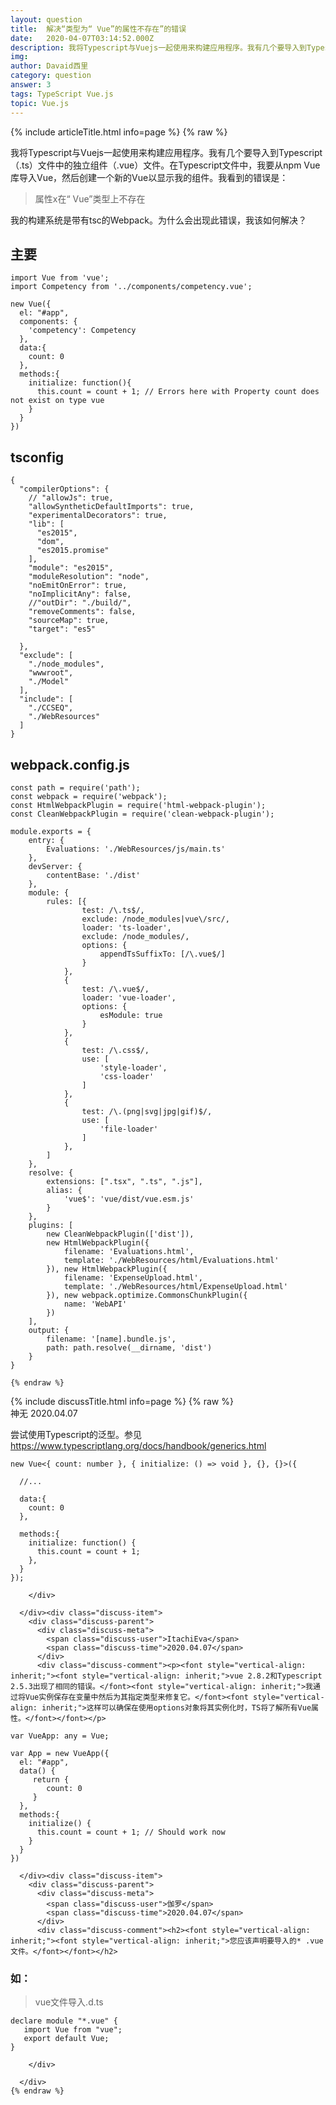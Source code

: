 ```yaml
---
layout: question
title:  解决“类型为“ Vue”的属性不存在”的错误
date:   2020-04-07T03:14:52.000Z
description: 我将Typescript与Vuejs一起使用来构建应用程序。我有几个要导入到Typescript（.ts）文件中的独立组件（.vue）文件。在Typesc...
img: 
author: Davaid西里
category: question
answer: 3
tags: TypeScript Vue.js
topic: Vue.js
---
```

<div class="article-root">
  <div class="article">
    {% include articleTitle.html info=page %}
    {% raw %}
    <div class="article-content"><p><font style="vertical-align: inherit;"><font style="vertical-align: inherit;">我将Typescript与Vuejs一起使用来构建应用程序。</font><font style="vertical-align: inherit;">我有几个要导入到Typescript（.ts）文件中的独立组件（.vue）文件。</font><font style="vertical-align: inherit;">在Typescript文件中，我要从npm Vue库导入Vue，然后创建一个新的Vue以显示我的组件。</font><font style="vertical-align: inherit;">我看到的错误是：</font></font></p>

<blockquote>
  <p><font style="vertical-align: inherit;"><font style="vertical-align: inherit;">属性x在“ Vue”类型上不存在</font></font></p>
</blockquote>

<p><font style="vertical-align: inherit;"><font style="vertical-align: inherit;">我的构建系统是带有tsc的Webpack。</font><font style="vertical-align: inherit;">为什么会出现此错误，我该如何解决？</font></font></p>

<h2><font style="vertical-align: inherit;"><font style="vertical-align: inherit;">主要</font></font></h2>

<pre><code>import Vue from 'vue';<font></font>
import Competency from '../components/competency.vue';<font></font>
<font></font>
new Vue({<font></font>
  el: "#app",<font></font>
  components: {<font></font>
    'competency': Competency<font></font>
  },<font></font>
  data:{<font></font>
    count: 0<font></font>
  },<font></font>
  methods:{<font></font>
    initialize: function(){<font></font>
      this.count = count + 1; // Errors here with Property count does not exist on type vue<font></font>
    }<font></font>
  }<font></font>
})<font></font>
</code></pre>

<h2><font style="vertical-align: inherit;"><font style="vertical-align: inherit;">tsconfig</font></font></h2>

<pre><code>{<font></font>
  "compilerOptions": {<font></font>
    // "allowJs": true,<font></font>
    "allowSyntheticDefaultImports": true,<font></font>
    "experimentalDecorators": true,<font></font>
    "lib": [<font></font>
      "es2015",<font></font>
      "dom",<font></font>
      "es2015.promise"<font></font>
    ],<font></font>
    "module": "es2015",<font></font>
    "moduleResolution": "node",<font></font>
    "noEmitOnError": true,<font></font>
    "noImplicitAny": false,<font></font>
    //"outDir": "./build/",<font></font>
    "removeComments": false,<font></font>
    "sourceMap": true,<font></font>
    "target": "es5"<font></font>
<font></font>
  },<font></font>
  "exclude": [<font></font>
    "./node_modules",<font></font>
    "wwwroot",<font></font>
    "./Model"<font></font>
  ],<font></font>
  "include": [<font></font>
    "./CCSEQ",<font></font>
    "./WebResources"<font></font>
  ]<font></font>
}<font></font>
</code></pre>

<h2><font style="vertical-align: inherit;"><font style="vertical-align: inherit;">webpack.config.js</font></font></h2>

<pre><code>const path = require('path');<font></font>
const webpack = require('webpack');<font></font>
const HtmlWebpackPlugin = require('html-webpack-plugin');<font></font>
const CleanWebpackPlugin = require('clean-webpack-plugin');<font></font>
<font></font>
module.exports = {<font></font>
    entry: {<font></font>
        Evaluations: './WebResources/js/main.ts'<font></font>
    },<font></font>
    devServer: {<font></font>
        contentBase: './dist'<font></font>
    },<font></font>
    module: {<font></font>
        rules: [{<font></font>
                test: /\.ts$/,<font></font>
                exclude: /node_modules|vue\/src/,<font></font>
                loader: 'ts-loader',<font></font>
                exclude: /node_modules/,<font></font>
                options: {<font></font>
                    appendTsSuffixTo: [/\.vue$/]<font></font>
                }<font></font>
            },<font></font>
            {<font></font>
                test: /\.vue$/,<font></font>
                loader: 'vue-loader',<font></font>
                options: {<font></font>
                    esModule: true<font></font>
                }<font></font>
            },<font></font>
            {<font></font>
                test: /\.css$/,<font></font>
                use: [<font></font>
                    'style-loader',<font></font>
                    'css-loader'<font></font>
                ]<font></font>
            },<font></font>
            {<font></font>
                test: /\.(png|svg|jpg|gif)$/,<font></font>
                use: [<font></font>
                    'file-loader'<font></font>
                ]<font></font>
            },<font></font>
        ]<font></font>
    },<font></font>
    resolve: {<font></font>
        extensions: [".tsx", ".ts", ".js"],<font></font>
        alias: {<font></font>
            'vue$': 'vue/dist/vue.esm.js'<font></font>
        }<font></font>
    },<font></font>
    plugins: [<font></font>
        new CleanWebpackPlugin(['dist']),<font></font>
        new HtmlWebpackPlugin({<font></font>
            filename: 'Evaluations.html',<font></font>
            template: './WebResources/html/Evaluations.html'<font></font>
        }), new HtmlWebpackPlugin({<font></font>
            filename: 'ExpenseUpload.html',<font></font>
            template: './WebResources/html/ExpenseUpload.html'<font></font>
        }), new webpack.optimize.CommonsChunkPlugin({<font></font>
            name: 'WebAPI'<font></font>
        })<font></font>
    ],<font></font>
    output: {<font></font>
        filename: '[name].bundle.js',<font></font>
        path: path.resolve(__dirname, 'dist')<font></font>
    }<font></font>
}<font></font>
</code></pre></div>
    {% endraw %}
  </div>

  <div class="discuss-wrapper">
    {% include discussTitle.html info=page %}
    {% raw %}
    <div class="discuss-item">
        <div class="discuss-parent">
          <div class="discuss-meta">
            <span class="discuss-user">神无</span>
            <span class="discuss-time">2020.04.07</span>
          </div>
          <div class="discuss-comment"><p><font style="vertical-align: inherit;"><font style="vertical-align: inherit;">尝试使用Typescript的泛型。</font><font style="vertical-align: inherit;">参见</font></font><a href="https://www.typescriptlang.org/docs/handbook/generics.html" rel="nofollow noreferrer"><font style="vertical-align: inherit;"><font style="vertical-align: inherit;">https://www.typescriptlang.org/docs/handbook/generics.html</font></font></a></p>

<pre class="lang-js prettyprint-override"><code>new Vue&lt;{ count: number }, { initialize: () =&gt; void }, {}, {}&gt;({<font></font>
<font></font>
  //...<font></font>
<font></font>
  data:{<font></font>
    count: 0<font></font>
  },<font></font>
<font></font>
  methods:{<font></font>
    initialize: function() {<font></font>
      this.count = count + 1;<font></font>
    },<font></font>
  }<font></font>
});<font></font>
</code></pre></div>
        </div>
        
      </div><div class="discuss-item">
        <div class="discuss-parent">
          <div class="discuss-meta">
            <span class="discuss-user">ItachiEva</span>
            <span class="discuss-time">2020.04.07</span>
          </div>
          <div class="discuss-comment"><p><font style="vertical-align: inherit;"><font style="vertical-align: inherit;">vue 2.8.2和Typescript 2.5.3出现了相同的错误。</font><font style="vertical-align: inherit;">我通过将Vue实例保存在变量中然后为其指定类型来修复它。</font><font style="vertical-align: inherit;">这样可以确保在使用options对象将其实例化时，TS将了解所有Vue属性。</font></font></p>

<p></p><div class="snippet" data-lang="js" data-hide="false" data-console="true" data-babel="false">
<div class="snippet-code">
<pre class="snippet-code-js lang-js prettyprint-override"><code>var VueApp: any = Vue;<font></font>
<font></font>
var App = new VueApp({<font></font>
  el: "#app",<font></font>
  data() {<font></font>
     return {<font></font>
        count: 0<font></font>
     }<font></font>
  },<font></font>
  methods:{<font></font>
    initialize() {<font></font>
      this.count = count + 1; // Should work now<font></font>
    }<font></font>
  }<font></font>
})</code></pre>
</div>
</div>
<p></p></div>
        </div>
        
      </div><div class="discuss-item">
        <div class="discuss-parent">
          <div class="discuss-meta">
            <span class="discuss-user">伽罗</span>
            <span class="discuss-time">2020.04.07</span>
          </div>
          <div class="discuss-comment"><h2><font style="vertical-align: inherit;"><font style="vertical-align: inherit;">您应该声明要导入的* .vue文件。</font></font></h2>

<h3><font style="vertical-align: inherit;"><font style="vertical-align: inherit;">如：</font></font></h3>

<blockquote>
  <p><font style="vertical-align: inherit;"><font style="vertical-align: inherit;">vue文件导入.d.ts</font></font></p>
</blockquote>

<pre><code>declare module "*.vue" {<font></font>
   import Vue from "vue";<font></font>
   export default Vue;<font></font>
}<font></font>
</code></pre></div>
        </div>
        
      </div>
    {% endraw %}
  </div>
<div>
